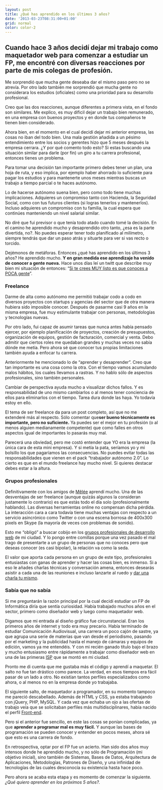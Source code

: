 ```yaml
---
layout: post
title: ¿Qué has aprendido en los últimos 3 años?
date: '2013-03-23T08:31:00+01:00'
grid: normal
color: color-2
---
```


## Cuando hace 3 años decidí dejar mi trabajo como maquetador web para comenzar a estudiar un FP, me encontré con diversas reacciones por parte de mis colegas de profesión. 

Me sorprendió que mucha gente deseaba dar
el mismo paso pero no se atrevía. Por otro lado también me sorprendió
que mucha gente no considerara los estudios (oficiales) como una
prioridad para su desarrollo profesional.

Creo que las dos reacciones, aunque diferentes a primera vista, en el
fondo son similares. Me explico, es muy dificil dejar un trabajo bien
remunerado, en una empresa con buenos proyectos y en donde tus
compañeros te tienen bien considerado.

Ahora bien, en el momento en el cual decidí dejar mi anterior empresa,
las cosas no iban del todo bien. Una mala gestión añadida a un pésimo
entendimiento entre los socios y gerentes hizo que 5 meses después la
empresa cerrara. ¿Y por qué comento todo esto? Si estas buscando una
situación similar para darle (por fin) un giro a tu carrera profesional,
entonces tienes un problema.

Para tomar una decisión tan importante primero debes tener un plan, una
hoja de ruta, y eso implica, por ejemplo haber ahorrado lo suficiente
para pagar los estudios y para mantenerte unos meses mientras buscas un
trabajo a tiempo parcial o te haces autónomo.

Lo de hacerse autónomo suena bien, pero como todo tiene muchas
implicaciones. Adquieres un compromiso tanto con Hacienda, la Seguridad
Social, como con tus futuros clientes (si logras tenerlos y
mantenerlos). Incluso adquieres un compromiso con tu familia, la cual
espera que continúes manteniendo un nivel salarial similar.

No diré que fui previsor o que tenía todo atado cuando tomé la
decisión. En el camino he aprendido mucho y desaprendido otro tanto,
¿esa es la parte divertida, no?. No puedes esperar tener todo
planificado al milímetro, siempre tendrás que dar un paso atrás y
situarte para ver si vas recto o torcido.

Dejémonos de metáforas. Entonces ¿qué has aprendido en los últimos 3
años? He aprendido mucho. **Y en gran medida ese aprendizaje ha venido
de conocer a gente nueva.** Hace unos días leí un twitt que describe muy bien mi situación de
entonces: “[Si te crees MUY listo es que conoces a POCA
gente](https://twitter.com/david_bonilla/status/306403461111627776)”.

### Freelance

Darme de alta como autónomo me permitió trabajar codo a codo en diversos
proyectos con startups y agencias del sector que de otra manera hubiera
sido imposible conocer. Después de pasarme casi 9 años en la misma empresa, fue muy estimulante
trabajar con personas, metodologías y tecnologías nuevas.

Por otro lado, fui capaz de asumir tareas que nunca antes había pensado
ejercer, por ejemplo planificación de proyectos, creación de
presupuestos, organización de equipos, gestión de facturación, comercial
y venta. Debo admitir que ciertos roles me quedaban grandes y muchas
veces no sabía dónde me metía. Pero ahora sé que conocer tus propias
limitaciones también ayuda a enfocar tu carrera.

Anteriormente he mencionado lo de “aprender y desaprender”. Creo que tan
importante es una cosa como la otra. Con el tiempo vamos acumulando
malos hábitos, los cuales llevamos a rastras. Y no hablo sólo de
aspectos profesionales, sino también personales.

Cambiar de perspectiva ayuda mucho a visualizar dichos fallos. Y es
responsabilidad de uno mismo cambiarlos o al menos tener conciencia de
ellos para eliminarlos con el tiempo. Tarea dura donde las haya. Yo
todavía estoy en ello.

El tema de ser freelance da para un post completo, así que no me
extenderé más al respecto. Sólo comentar que**ser bueno técnicamente es
importante, pero no suficiente.** Ya puedes ser el mejor en tu profesión (o al menos alguien medianamente
competente) que como falles en otros aspectos igual de importantes lo
pasarás muy mal.

Parecerá una obviedad, pero me costó entender que YO era la empresa (la
única cara de esta mini empresa). Y si metía la pata, seríamos yo y mi
bolsillo los que pagaríamos las consecuencias. No puedes evitar todas
las responsabilidades que vienen en el pack “trabajador autónomo 2.0”.
Lo cierto es que en el mundo freelance hay mucho nivel. Si quieres
destacar debes estar a la altura.

### Grupos profesionales

Definitivamente con los amigos de
[Mêlée](http://themelee.org) aprendí mucho. Una de las desventajas de
ser freelance (aunque quizás algunos la consideran justamente lo
contrario) es que estás todo el día solo (profesionalmente hablando).
Las diversas herramientas online no compensan dicha pérdida. La
interacción cara a cara todavía tiene muchas ventajas con respecto a un
servicio asincrónico como Twitter o con una escena borrosa de 400x300
pixels en Skype (la mayoría de veces con problemas de sonido).

Esto me “obligó” a buscar cobijo en los [grupos profesionales de
desarrollo
web](http://brunogarciaechegaray.tumblr.com/2012/01/18/zona-norte-grupos-profesionales-sobre-desarrollo-web.html)
de mi ciudad. Y lo pongo entre comillas porque una vez pasado el mal
trago de presentarte a un grupo de personas que no conoces pero que
deseas conocer (es casi bipolar), la relación va como la seda.

El valor que aporta cada persona en un grupo de este tipo, profesionales
entusiastas con ganas de aprender y hacer las cosas bien, es inmenso. Si
a eso le añades charlas técnicas y conversación amena, entonces desearás
asistir a cada una de las reuniones e incluso lanzarte al ruedo y [dar
una charla tu
mismo](http://themelee.org/post/21218720637/melee-bipolar-bootstrap-si-pero-no-y-dingadanga).

### Sabía que no sabía

Si me preguntarán la razón principal por la cual decidí estudiar un FP
de Informática diría que sentía curiosidad. Había trabajado muchos años
en el sector, primero como diseñador web y luego como maquetador web.

Digamos que mi entrada al diseño gráfico fue circunstancial. Eran los
primeros años de internet y todo era muy precario. Había terminado de
estudiar Comunicación Audiovisual, una carrera un poco cajón de sastre,
ya que agrupa una serie de materias que van desde el periodismo, pasando
por el marketing y la publicidad hasta el manejo de cámaras y equipos de
edición, vamos ya me entendéis. Y con mi recién ganado título bajo el
brazo y mucho entusiasmo entre rápidamente a trabajar como diseñador web
en una de las primeras
[ISP](http://en.wikipedia.org/wiki/Internet_service_provider) que se
montó en mi ciudad.

Pronto me di cuenta que me gustaba más el código y aprendí a maquetar.
El salto no fue tan drástico como parece. La verdad, en esos tiempos era
fácil pasar de un lado a otro. No existían tantos perfiles
especializados como ahora, o al menos no en la empresa donde yo
trabajaba.

El siguiente salto, de maquetador a programador, en su momento tampoco
me pareció descabellado. Además de HTML y CSS, ya estaba trabajando con
jQuery, PHP, MySQL. Y cada vez que echaba un ojo a las ofertas de
trabajo veía que se solicitaban perfiles más multidisciplinares, había
nacido el perfil
[Front-end](https://github.com/brunogarcia/Front-end-Wiki/wiki).

Pero si el anterior fue sencillo, en este las cosas se ponían
complicadas, ya que **aprender a programar mal es muy fácil.** Y aunque
las bases de programación se pueden conocer y entender en pocos meses,
ahora sé que esto es una carrera de fondo.

En retrospectiva, optar por el FP fue un acierto. Han sido dos años muy
intensos donde he aprendido mucho, y no sólo de Programación (mi
objetivo inicial), sino también de Sistemas, Bases de Datos,
Arquitectura de Aplicaciones, Metodologías, Patrones de Diseño, y una
infinidad de tecnologías de las cuales desconocía su existencia hasta
hace poco.

Pero ahora se acaba esta etapa y es momento de comenzar la
siguiente.*¿Qué quiero aprender en los próximos 5 años?.*
